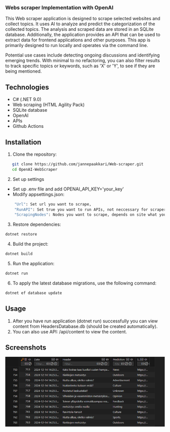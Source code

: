 
### Webs scraper Implementation with OpenAI

This Web scraper application is designed to scrape selected websites and collect topics. It uses AI to analyze and predict the categorization of the collected topics. The analysis and scraped data are stored in an SQLite database. Additionally, the application provides an API that can be used to extract data for frontend applications and other purposes. This app is primarily designed to run locally and operates via the command line.

Potential use cases include detecting ongoing discussions and identifying emerging trends. With minimal to no refactoring, you can also filter results to track specific topics or keywords, such as 'X' or 'Y', to see if they are being mentioned.

## Technologies
- C# (.NET 9.0)
- Web scraping (HTML Agility Pack)
- SQLite database
- OpenAI
- APIs
- Github Actions

## Installation

1. Clone the repository:
```bash
   git clone https://github.com/jannepaakkari/Web-scraper.git
   cd OpenAI-WebScraper
```

2. Set up settings
- Set up .env file and add OPENAI_API_KEY='your_key'
- Modify appsettings.json:
```bash
    "Url": Set url you want to scrape,
    "RunAPI": Set true you want to run APIs, not neccessary for scraper itself,
    "ScrapingNodes": Nodes you want to scrape, depends on site what you should add here, by default we scrape headers,
```

3. Restore dependencies:
```bash
dotnet restore
```

4. Build the project:
```bash
dotnet build
```

5. Run the application:
```bash
dotnet run
```

6. To apply the latest database migrations, use the following command:
```bash
dotnet ef database update
```

## Usage

1. After you have run application (dotnet run) successfully you can view content from HeadersDatabase.db (should be created automatically).
2. You can also use API: /api/content to view the content.

## Screenshots
![Small example of scraped content](screenshots/webscraper0.png)